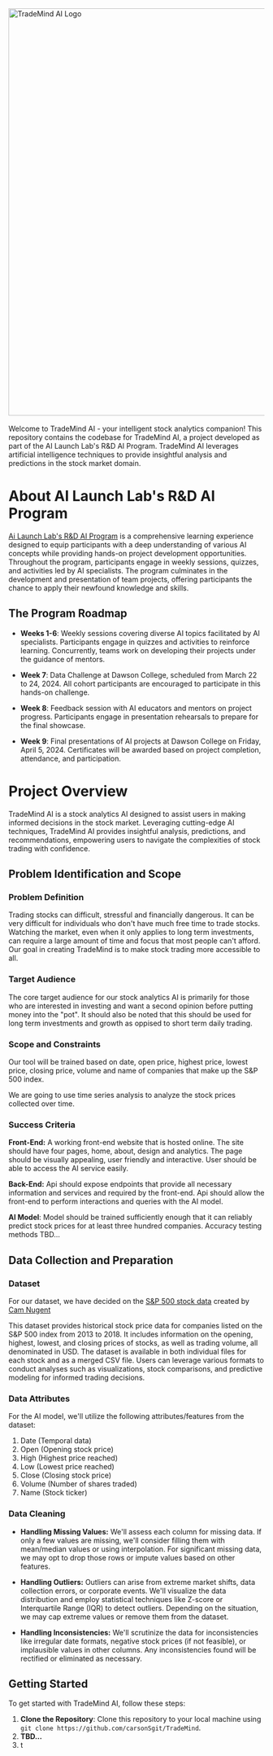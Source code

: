 <img src="https://github.com/carsonSgit/TradeMind/assets/93663166/b2fe34e3-07f1-4f47-872c-a0cf0b1a0c7b" alt="TradeMind AI Logo" width="800" /> 
<br>
<br>
Welcome to TradeMind AI - your intelligent stock analytics companion! This repository contains the codebase for TradeMind AI, a project developed as part of the AI Launch Lab's R&D AI Program. TradeMind AI leverages artificial intelligence techniques to provide insightful analysis and predictions in the stock market domain.

# About AI Launch Lab's R&D AI Program

[Ai Launch Lab's R&D AI Program](https://launchlab.ai/) is a comprehensive learning experience designed to equip participants with a deep understanding of various AI concepts while providing hands-on project development opportunities. Throughout the program, participants engage in weekly sessions, quizzes, and activities led by AI specialists. The program culminates in the development and presentation of team projects, offering participants the chance to apply their newfound knowledge and skills.

## The Program Roadmap

- **Weeks 1-6**: Weekly sessions covering diverse AI topics facilitated by AI specialists. Participants engage in quizzes and activities to reinforce learning. Concurrently, teams work on developing their projects under the guidance of mentors.

- **Week 7**: Data Challenge at Dawson College, scheduled from March 22 to 24, 2024. All cohort participants are encouraged to participate in this hands-on challenge.

- **Week 8**: Feedback session with AI educators and mentors on project progress. Participants engage in presentation rehearsals to prepare for the final showcase.

- **Week 9**: Final presentations of AI projects at Dawson College on Friday, April 5, 2024. Certificates will be awarded based on project completion, attendance, and participation.


# Project Overview

TradeMind AI is a stock analytics AI designed to assist users in making informed decisions in the stock market. Leveraging cutting-edge AI techniques, TradeMind AI provides insightful analysis, predictions, and recommendations, empowering users to navigate the complexities of stock trading with confidence.

## Problem Identification and Scope

### Problem Definition

Trading stocks can difficult, stressful and financially dangerous. It can be very difficult for individuals who don't have much free time to trade stocks. Watching the market, even when it only applies to long term investments, can require a large amount of time and focus that most people can't afford. Our goal in creating TradeMind is to make stock trading more accessible to all.

### Target Audience

The core target audience for our stock analytics AI is primarily for those 
who are interested in investing and want a second opinion before putting money into the "pot". It should also be noted that this should be used for
long term investments and growth as oppised to short term daily trading.

### Scope and Constraints

Our tool will be trained based on date, open price, highest price, lowest price, closing price, volume and name of companies that make up the S&P 500 index. 

We are going to use time series analysis to analyze the stock prices collected over time.

### Success Criteria 

**Front-End:** A working front-end website that is hosted online. The site should have four pages, home, about, design and analytics. The page should be visually appealing, user friendly and interactive. User should be able to access the AI service easily.

**Back-End:** Api should expose endpoints that provide all necessary information and services and required by the front-end. Api should allow the front-end to perform interactions and queries with the AI model.

**AI Model**: Model should be trained sufficiently enough that it can reliably predict stock prices for at least three hundred companies. Accuracy testing methods TBD...

## Data Collection and Preparation

### Dataset

For our dataset, we have decided on the [S&P 500 stock data](https://www.kaggle.com/datasets/camnugent/sandp500) created by [Cam Nugent](https://www.kaggle.com/camnugent)

This dataset provides historical stock price data for companies listed on the S&P 500 index from 2013 to 2018. It includes information on the opening, highest, lowest, and closing prices of stocks, as well as trading volume, all denominated in USD. The dataset is available in both individual files for each stock and as a merged CSV file. Users can leverage various formats to conduct analyses such as visualizations, stock comparisons, and predictive modeling for informed trading decisions.

### Data Attributes

For the AI model, we'll utilize the following attributes/features from the dataset:

1. Date (Temporal data)
2. Open (Opening stock price)
3. High (Highest price reached)
4. Low (Lowest price reached)
5. Close (Closing stock price)
6. Volume (Number of shares traded)
7. Name (Stock ticker)

### Data Cleaning

- **Handling Missing Values:**
We'll assess each column for missing data. If only a few values are missing, we'll consider filling them with mean/median values or using interpolation. For significant missing data, we may opt to drop those rows or impute values based on other features.

- **Handling Outliers:**
Outliers can arise from extreme market shifts, data collection errors, or corporate events. We'll visualize the data distribution and employ statistical techniques like Z-score or Interquartile Range (IQR) to detect outliers. Depending on the situation, we may cap extreme values or remove them from the dataset.

- **Handling Inconsistencies:**
We'll scrutinize the data for inconsistencies like irregular date formats, negative stock prices (if not feasible), or implausible values in other columns. Any inconsistencies found will be rectified or eliminated as necessary.


## Getting Started

To get started with TradeMind AI, follow these steps:

1. **Clone the Repository**: Clone this repository to your local machine using `git clone https://github.com/carsonSgit/TradeMind`.
2. **TBD...**
3. t
